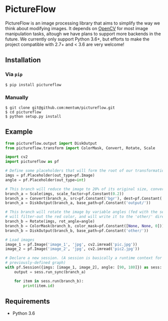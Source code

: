 # PictureFlow

PictureFlow is an image processing library that aims to simplify the way we think about modifying images. It depends on [OpenCV](http://opencv.org/) for most image manipulation tasks, altough we have plans to support more backends in the future. We currently only support Python 3.6+, but efforts to make the project compatible with 2.7+ and < 3.6 are very welcome!



## Installation

### Via `pip`

```shell
$ pip install pictureflow
```



### Manually

```shell
$ git clone git@github.com:mentum/pictureflow.git
$ cd pictureflow
$ python setup.py install
```



## Example

```python
from pictureflow.output import DiskOutput
from pictureflow.transform import ColorMask, Convert, Rotate, Scale

import cv2
import pictureflow as pf

# Define some placeholders that will form the root of our transformation graph
imgs = pf.Placeholder(out_type=pf.Image)
angle = pf.Placeholder(out_type=int)

# This branch will reduce the image to 20% of its original size, convert it to RGB & write it to the 'output/' directory
branch_a = Scale(imgs, scale_factor=pf.Constant(0.2))
branch_a = Convert(branch_a, src=pf.Constant('bgr'), dest=pf.Constant('rgb'))
branch_a = DiskOutput(branch_a, base_path=pf.Constant('output/'))

# This branch will rotate the image by variable angles (fed with the session context),
# will filter-out the red color, and will write it to the 'other/' directory.
branch_b = Rotate(imgs, rot_angle=angle)
branch_b = ColorMask(branch_b, color_mask=pf.Constant([None, None, 0]))
branch_b = DiskOutput(branch_b, base_path=pf.Constant('other/'))

# Load images
image_1 = pf.Image('image_1', 'jpg', cv2.imread('pic.jpg'))
image_2 = pf.Image('image_2', 'jpg', cv2.imread('pic2.jpg'))

# Declare a new session. (A session is basically a runtime context for a
# previously-defined graph)
with pf.Session({imgs: [image_1, image_2], angle: [90, 180]}) as sess:
    output = sess.run_sync(branch_a)

    for item in sess.run(branch_b):
        print(item.id)
```



## Requirements

* Python 3.6